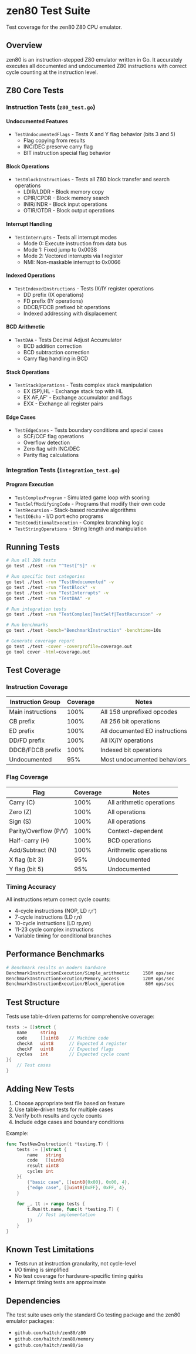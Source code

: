 # zen80 Test Suite

Test coverage for the zen80 Z80 CPU emulator.

## Overview

zen80 is an instruction-stepped Z80 emulator written in Go. It accurately executes all documented and undocumented Z80 instructions with correct cycle counting at the instruction level.

## Z80 Core Tests

### Instruction Tests (`z80_test.go`)

#### Undocumented Features
- `TestUndocumentedFlags` - Tests X and Y flag behavior (bits 3 and 5)
  - Flag copying from results
  - INC/DEC preserve carry flag
  - BIT instruction special flag behavior

#### Block Operations
- `TestBlockInstructions` - Tests all Z80 block transfer and search operations
  - LDIR/LDDR - Block memory copy
  - CPIR/CPDR - Block memory search  
  - INIR/INDR - Block input operations
  - OTIR/OTDR - Block output operations

#### Interrupt Handling
- `TestInterrupts` - Tests all interrupt modes
  - Mode 0: Execute instruction from data bus
  - Mode 1: Fixed jump to 0x0038
  - Mode 2: Vectored interrupts via I register
  - NMI: Non-maskable interrupt to 0x0066

#### Indexed Operations
- `TestIndexedInstructions` - Tests IX/IY register operations
  - DD prefix (IX operations)
  - FD prefix (IY operations)
  - DDCB/FDCB prefixed bit operations
  - Indexed addressing with displacement

#### BCD Arithmetic
- `TestDAA` - Tests Decimal Adjust Accumulator
  - BCD addition correction
  - BCD subtraction correction
  - Carry flag handling in BCD

#### Stack Operations
- `TestStackOperations` - Tests complex stack manipulation
  - EX (SP),HL - Exchange stack top with HL
  - EX AF,AF' - Exchange accumulator and flags
  - EXX - Exchange all register pairs

#### Edge Cases
- `TestEdgeCases` - Tests boundary conditions and special cases
  - SCF/CCF flag operations
  - Overflow detection
  - Zero flag with INC/DEC
  - Parity flag calculations

### Integration Tests (`integration_test.go`)

#### Program Execution
- `TestComplexProgram` - Simulated game loop with scoring
- `TestSelfModifyingCode` - Programs that modify their own code
- `TestRecursion` - Stack-based recursive algorithms
- `TestIOEcho` - I/O port echo programs
- `TestConditionalExecution` - Complex branching logic
- `TestStringOperations` - String length and manipulation

## Running Tests

```bash
# Run all Z80 tests
go test ./test -run "^Test[^S]" -v

# Run specific test categories
go test ./test -run "TestUndocumented" -v
go test ./test -run "TestBlock" -v
go test ./test -run "TestInterrupts" -v
go test ./test -run "TestDAA" -v

# Run integration tests
go test ./test -run "TestComplex|TestSelf|TestRecursion" -v

# Run benchmarks
go test ./test -bench="BenchmarkInstruction" -benchtime=10s

# Generate coverage report
go test ./test -cover -coverprofile=coverage.out
go tool cover -html=coverage.out
```

## Test Coverage

### Instruction Coverage

| Instruction Group | Coverage | Notes |
|------------------|----------|-------|
| Main instructions | 100% | All 158 unprefixed opcodes |
| CB prefix | 100% | All 256 bit operations |
| ED prefix | 100% | All documented ED instructions |
| DD/FD prefix | 100% | All IX/IY operations |
| DDCB/FDCB prefix | 100% | Indexed bit operations |
| Undocumented | 95% | Most undocumented behaviors |

### Flag Coverage

| Flag | Coverage | Notes |
|------|----------|-------|
| Carry (C) | 100% | All arithmetic operations |
| Zero (Z) | 100% | All operations |
| Sign (S) | 100% | All operations |
| Parity/Overflow (P/V) | 100% | Context-dependent |
| Half-carry (H) | 100% | BCD operations |
| Add/Subtract (N) | 100% | Arithmetic operations |
| X flag (bit 3) | 95% | Undocumented |
| Y flag (bit 5) | 95% | Undocumented |

### Timing Accuracy

All instructions return correct cycle counts:
- 4-cycle instructions (NOP, LD r,r')
- 7-cycle instructions (LD r,n)
- 10-cycle instructions (LD rp,nn)
- 11-23 cycle complex instructions
- Variable timing for conditional branches

## Performance Benchmarks

```bash
# Benchmark results on modern hardware
BenchmarkInstructionExecution/Simple_arithmetic     150M ops/sec
BenchmarkInstructionExecution/Memory_access         120M ops/sec
BenchmarkInstructionExecution/Block_operation        80M ops/sec
```

## Test Structure

Tests use table-driven patterns for comprehensive coverage:

```go
tests := []struct {
    name     string
    code     []uint8    // Machine code
    checkA   uint8      // Expected A register
    checkF   uint8      // Expected flags
    cycles   int        // Expected cycle count
}{
    // Test cases
}
```

## Adding New Tests

1. Choose appropriate test file based on feature
2. Use table-driven tests for multiple cases
3. Verify both results and cycle counts
4. Include edge cases and boundary conditions

Example:
```go
func TestNewInstruction(t *testing.T) {
    tests := []struct {
        name   string
        code   []uint8
        result uint8
        cycles int
    }{
        {"basic case", []uint8{0x00}, 0x00, 4},
        {"edge case", []uint8{0xFF}, 0xFF, 4},
    }
    
    for _, tt := range tests {
        t.Run(tt.name, func(t *testing.T) {
            // Test implementation
        })
    }
}
```

## Known Test Limitations

- Tests run at instruction granularity, not cycle-level
- I/O timing is simplified
- No test coverage for hardware-specific timing quirks
- Interrupt timing tests are approximate

## Dependencies

The test suite uses only the standard Go testing package and the zen80 emulator packages:
- `github.com/ha1tch/zen80/z80`
- `github.com/ha1tch/zen80/memory`
- `github.com/ha1tch/zen80/io`